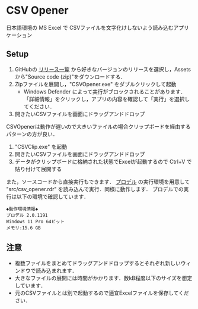 # CSV Opener

日本語環境の MS Excel で CSVファイルを文字化けしないよう読み込むアプリケーション

## Setup

1. GitHubの [リリース一覧](https://github.com/Y-Saki26/CSVOpener/releases) から好きなバージョンのリリースを選択し，Assetsから"Source code (zip)"をダウンロードする．
2. Zipファイルを展開し，"CSVOpener.exe" をダブルクリックして起動
    + Windows Defender によって実行がブロックされることがあります．「詳細情報」をクリックし，アプリの内容を確認して「実行」を選択してください．
3. 開きたいCSVファイルを画面にドラッグアンドドロップ

CSVOpenerは動作が遅いので大きいファイルの場合クリップボードを経由するパターンの方が良い．

1. "CSVClip.exe" を起動
2. 開きたいCSVファイルを画面にドラッグアンドドロップ
3. データがクリップボードに格納された状態でExcelが起動するので Ctrl+V で貼り付けて展開する

また，ソースコードから直接実行もできます．
[プロデル](https://rdr.utopiat.net/) の実行環境を用意して "src/csv_opener.rdr" を読み込んで実行．同様に動作します．
プロデルでの実行は以下の環境で確認しています．

```text
◆動作環境情報◆
プロデル 2.0.1191
Windows 11 Pro 64ビット
メモリ:15.6 GB
```

## 注意

+ 複数ファイルをまとめてドラッグアンドドロップするとそれぞれ新しいウィンドウで読み込まれます．
+ 大きなファイルの展開には時間がかかります．数kB程度以下のサイズを想定しています．
+ 元のCSVファイルとは別で起動するので適宜Excelファイルを保存してください．
